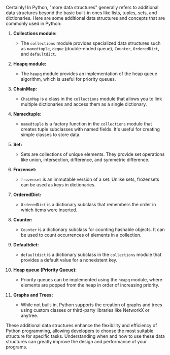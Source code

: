 Certainly! In Python, "more data structures" generally refers to additional data structures beyond the basic built-in ones like lists, tuples, sets, and dictionaries. Here are some additional data structures and concepts that are commonly used in Python:

1. **Collections module:**
   - The `collections` module provides specialized data structures such as `namedtuple`, `deque` (double-ended queue), `Counter`, `OrderedDict`, and `defaultdict`.

2. **Heapq module:**
   - The `heapq` module provides an implementation of the heap queue algorithm, which is useful for priority queues.

3. **ChainMap:**
   - `ChainMap` is a class in the `collections` module that allows you to link multiple dictionaries and access them as a single dictionary.

4. **Namedtuple:**
   - `namedtuple` is a factory function in the `collections` module that creates tuple subclasses with named fields. It's useful for creating simple classes to store data.

5. **Set:**
   - Sets are collections of unique elements. They provide set operations like union, intersection, difference, and symmetric difference.

6. **Frozenset:**
   - `frozenset` is an immutable version of a set. Unlike sets, frozensets can be used as keys in dictionaries.

7. **OrderedDict:**
   - `OrderedDict` is a dictionary subclass that remembers the order in which items were inserted.

8. **Counter:**
   - `Counter` is a dictionary subclass for counting hashable objects. It can be used to count occurrences of elements in a collection.

9. **Defaultdict:**
   - `defaultdict` is a dictionary subclass in the `collections` module that provides a default value for a nonexistent key.

10. **Heap queue (Priority Queue):**
    - Priority queues can be implemented using the `heapq` module, where elements are popped from the heap in order of increasing priority.

11. **Graphs and Trees:**
    - While not built-in, Python supports the creation of graphs and trees using custom classes or third-party libraries like NetworkX or anytree.

These additional data structures enhance the flexibility and efficiency of Python programming, allowing developers to choose the most suitable structure for specific tasks. Understanding when and how to use these data structures can greatly improve the design and performance of your programs.
